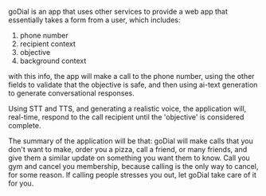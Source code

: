 goDial is an app that uses other services to provide a web app that essentially takes a form from a user, which includes:
1) phone number
2) recipient context
3) objective
4) background context

with this info, the app will make a call to the phone number, using the other fields to validate that the objective is safe, and then using ai-text generation to generate conversational responses.

Using STT and TTS, and generating a realistic voice, the application will, real-time, respond to the call recipient until the 'objective' is considered complete.

The summary of the application will be that: goDial will make calls that you don't want to make, order you a pizza, call a friend, or many friends, and give them a similar update on something you want them to know. Call you gym and cancel you membership, because calling is the only way to cancel, for some reason. If calling people stresses you out, let goDial take care of it for you.
